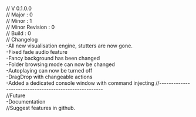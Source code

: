// V 0.1.0.0<br>
// Major : 0<br>
// Minor : 1<br>
// Minor Revision : 0<br>
// Build : 0<br>
// Changelog<br>
-All new visualisation engine, stutters are now gone.<br>
-Fixed fade audio feature<br>
-Fancy background has been changed<br>
-Folder browsing mode can now be changed<br>
-Autoplaying can now be turned off<br>
-DragDrop with changeable actions<br>
-Added a dedicated console window with command injecting
//------------------------------------------------------<br>
//Future<br>
-Documentation<br>
//Suggest features in github.<br>

